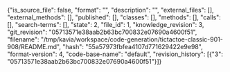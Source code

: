 {"is_source_file": false, "format": "", "description": "", "external_files": [], "external_methods": [], "published": [], "classes": [], "methods": [], "calls": [], "search-terms": [], "state": 2, "file_id": 1, "knowledge_revision": 3, "git_revision": "05713571e38aab2b63bc700832e07690a4600f51", "filename": "/tmp/kavia/workspace/code-generation/tictactoe-classic-901-908/README.md", "hash": "55a57973fbfea4107d771629422e9e98", "format-version": 4, "code-base-name": "default", "revision_history": [{"3": "05713571e38aab2b63bc700832e07690a4600f51"}]}